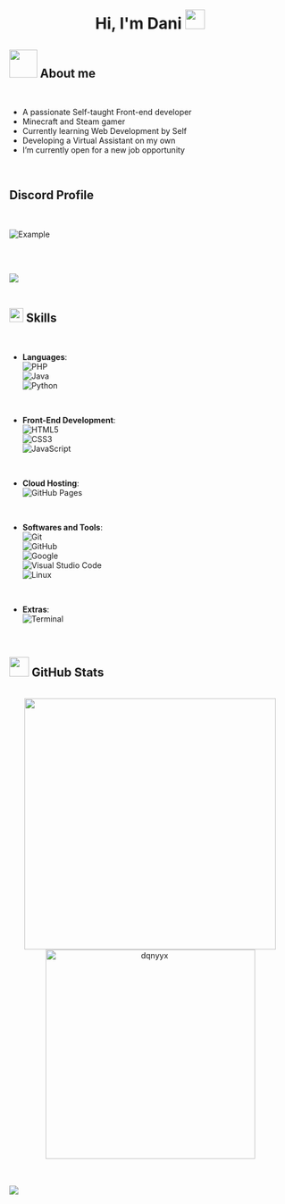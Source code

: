 <h1 align="center"><b>Hi, I'm Dani</b> <img src="https://media.giphy.com/media/hvRJCLFzcasrR4ia7z/giphy.gif" width="35"></h1>

## <picture><img src="https://media0.giphy.com/media/k76eCxLAYwyjyFXClf/giphy.gif?cid=6c09b952xu254ui7al00hfkwqof5fqprco66spuq4tkfew7m&ep=v1_internal_gif_by_id&rid=giphy.gif&ct=s" width="50px"></picture> **About me**

<br>

- A passionate Self-taught Front-end developer  
- Minecraft and Steam gamer  
- Currently learning Web Development by Self  
- Developing a Virtual Assistant on my own  
- I’m currently open for a new job opportunity  

<br>

## **Discord Profile**

<br>

![Example](https://discord-profile-starcea.paring.moe/discord/840949684670824489?)  

<br><br>

<img src="https://user-images.githubusercontent.com/73097560/115834477-dbab4500-a447-11eb-908a-139a6edaec5c.gif">  
<br><br>

## <img src="https://media2.giphy.com/media/QssGEmpkyEOhBCb7e1/giphy.gif?cid=ecf05e47a0n3gi1bfqntqmob8g9aid1oyj2wr3ds3mg700bl&rid=giphy.gif" width="25"><b> Skills</b>
<br>

<p align="center">

- **Languages**:  
    ![PHP](https://img.shields.io/badge/PHP%20-%23777BB4.svg?style=for-the-badge&logo=php&logoColor=white)  
    ![Java](https://img.shields.io/badge/Java%20-%23ED8B00.svg?style=for-the-badge&logo=openjdk&logoColor=white)  
    ![Python](https://img.shields.io/badge/Python%20-%2314354C.svg?style=for-the-badge&logo=python&logoColor=white)  

<br>

- **Front-End Development**:  
    ![HTML5](https://img.shields.io/badge/HTML%20-%23E34F26.svg?style=for-the-badge&logo=html5&logoColor=white)  
    ![CSS3](https://img.shields.io/badge/CSS%20-%231572B6.svg?style=for-the-badge&logo=css3&logoColor=white)  
    ![JavaScript](https://img.shields.io/badge/JavaScript%20-%23F7DF1E.svg?style=for-the-badge&logo=javascript&logoColor=black)  

<br>

- **Cloud Hosting**:  
    ![GitHub Pages](https://img.shields.io/badge/GitHub%20Pages-%23327FC7.svg?style=for-the-badge&logo=github&logoColor=white)  

<br>

- **Softwares and Tools**:  
    ![Git](https://img.shields.io/badge/git-%23F05033.svg?style=for-the-badge&logo=git&logoColor=white)  
    ![GitHub](https://img.shields.io/badge/github-%23121011.svg?style=for-the-badge&logo=github&logoColor=white)  
    ![Google](https://img.shields.io/badge/google-%234285F4.svg?style=for-the-badge&logo=google&logoColor=white)  
    ![Visual Studio Code](https://custom-icon-badges.demolab.com/badge/Visual%20Studio%20Code-0078d7.svg?style=for-the-badge&logo=vsc&logoColor=white)  
    ![Linux](https://img.shields.io/badge/Linux-FCC624?style=for-the-badge&logo=linux&logoColor=black)  

<br>

- **Extras**:  
    ![Terminal](https://img.shields.io/badge/Terminal-%23054020?style=for-the-badge&logo=gnu-bash&logoColor=white)  

</p>

<br>

## <img src="https://media.giphy.com/media/iY8CRBdQXODJSCERIr/giphy.gif" width="35"><b> GitHub Stats </b>
<br>

<div align="center">

<a href="https://github.com/dqnyyx/">
  <img src="https://github-readme-stats.vercel.app/api?username=dqnyyx&include_all_commits=true&count_private=true&show_icons=true&line_height=20&title_color=7A7ADB&icon_color=2234AE&text_color=D3D3D3&bg_color=0,000000,130F40" width="450"/>
  <img src="https://github-readme-stats.vercel.app/api/top-langs?username=dqnyyx&show_icons=true&locale=en&layout=compact&line_height=20&title_color=7A7ADB&icon_color=2234AE&text_color=D3D3D3&bg_color=0,000000,130F40" width="375" alt="dqnyyx"/>
</a>

</div>

<br><br>
<img src="https://user-images.githubusercontent.com/73097560/115834477-dbab4500-a447-11eb-908a-139a6edaec5c.gif">  
<br>
